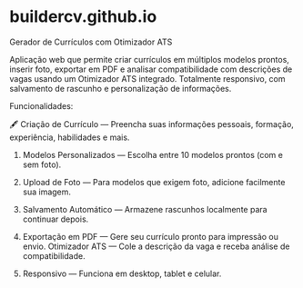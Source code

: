 # buildercv.github.io
Gerador de Currículos com Otimizador ATS 

Aplicação web que permite criar currículos em múltiplos modelos prontos, inserir foto, exportar em PDF e analisar compatibilidade com descrições de vagas usando um Otimizador ATS integrado. Totalmente responsivo, com salvamento de rascunho e personalização de informações.

Funcionalidades:

🖋 Criação de Currículo — Preencha suas informações pessoais, formação, experiência, habilidades e mais.

1. Modelos Personalizados — Escolha entre 10 modelos prontos (com e sem foto).

2. Upload de Foto — Para modelos que exigem foto, adicione facilmente sua imagem.

3. Salvamento Automático — Armazene rascunhos localmente para continuar depois.

4. Exportação em PDF — Gere seu currículo pronto para impressão ou envio.
Otimizador ATS — Cole a descrição da vaga e receba análise de compatibilidade.

5. Responsivo — Funciona em desktop, tablet e celular.

